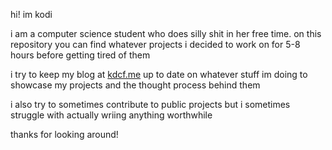 hi! im kodi

i am a computer science student who does silly shit in her free time. on this repository you can find whatever projects i decided to work on for 5-8 hours before getting tired of them

i try to keep my blog at [kdcf.me](https://www.kdcf.me) up to date on whatever stuff im doing to showcase my projects and the thought process behind them

i also try to sometimes contribute to public projects but i sometimes struggle with actually wriing anything worthwhile

thanks for looking around!
